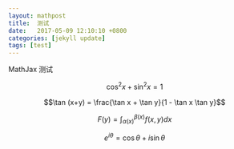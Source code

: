 ```yaml
---
layout: mathpost
title:  测试
date:   2017-05-09 12:10:10 +0800
categories: [jekyll update]
tags: [test]
---
```


MathJax 测试

$$ \cos^2 x + \sin^2 x = 1 $$   

$$\tan (x+y) = \frac{\tan x + \tan y}{1 - \tan x \tan y}$$

$$F(y)=\int_{\alpha(x)}^{\beta(x)}f(x,y)dx $$

$$e^{i\theta}=\cos\theta+i\sin\theta$$

